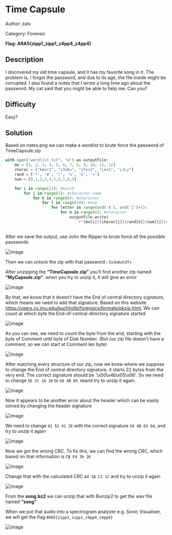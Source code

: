 # Time Capsule
Author: zalv

Category: Forensic

**Flag: ARA5{zipp1_zipp1_z4pp4_z4pp4}**

## Description
I discovered my old time capsule, and it has my favorite song in it. The problem is, I forgot the password, and due to its age, the file inside might be corrupted. I also found a notes that I wrote a long time ago about the password. My cat said that you might be able to help me. Can you?

## Difficulty
Easy?

## Solution
Based on notes.png we can make a wordlist to brute force the password of TimeCapsule.zip

```python
with open("wordlist.txt", "w") as outputFile:
    mo = [1, 2, 3, 4, 5, 6, 7, 8, 9, 10, 11, 12]
    charac = ["kAor1", "s3nKu", "sTev3", "Lev1", "L1Ly"]
    rand = ['*', '#', '!', '%', '&', '+']
    num = [0,1,2,3,4,5,6,7,8,9]

    for i in range(12): #month
        for j in range(5): #character name
            for k in range(6): #character
                for l in range(10): #num
                    for letter in range(ord('A'), ord('Z')+1):
                        for m in range(6): #character
                            outputFile.write(
                                f"{mo[i]}{charac[j]}{rand[k]}{num[l]}{chr(letter)}{rand[m]}\n")
                            
```
After we save the output, use John the Ripper to brute force all the possible passwords

![image](https://github.com/ZalfaNafila/ARA5Forens/assets/92864261/f5d17cc6-13ec-4b93-b838-164b6aaae352)

Then we can unlock the zip with that password : ```5s3nKu%3T+```

After unzipping the **“TimeCapsule.zip”** you’ll find another zip named **“MyCapsule.zip”**. when you try to unzip it, it will give an error

![image](https://github.com/ZalfaNafila/ARA5Forens/assets/92864261/6722ec04-2480-49c0-a5d2-e74da611e7b4)

By that, we know that it doesn’t have the End of central directory signature, which means we need to add that signature. 
Based on this website https://users.cs.jmu.edu/buchhofp/forensics/formats/pkzip.html, We can count at which byte the End-of-central-directory signature started

![image](https://github.com/ZalfaNafila/ARA5Forens/assets/92864261/c7bfc6a7-ecb0-4ae4-9646-02da9e4b9e60)

As you can see, we need to count the byte from the end, starting with the byte of Comment until byte of Disk Number. (But our zip file doesn't have a comment, so we can start at Comment len byte)

![image](https://github.com/ZalfaNafila/ARA5Forens/assets/92864261/44c70822-6ef1-493a-8d78-c3462df4aea0)

After matching every structure of our zip, now we know where we suppose to change the End of central directory signature, it starts 22 bytes from the very end. The correct signature should be '\x50\x4b\x05\x06'. So we need to change ```5E 2C 2A 26``` to ```50 4B 05 06```and try to unzip it again.

![image](https://github.com/ZalfaNafila/ARA5Forens/assets/92864261/60cdf72d-eabe-42c8-b12f-9dd64c2d06a8)

Now it appears to be another error about the header which can be easily solved by changing the header signature

![image](https://github.com/ZalfaNafila/ARA5Forens/assets/92864261/13c73ac6-cf15-483c-8238-ee47c73e2919)

We need to change ```41 52 41 2E``` with the correct signature ```50 4B 03 04```, and try to unzip it again

![image](https://github.com/ZalfaNafila/ARA5Forens/assets/92864261/34790301-f914-4f5e-95b5-ee40f0d1f812)

Now we got the wrong CRC. To fix this, we can find the wrong CRC, which based on that information is ```CB F4 39 26```

![image](https://github.com/ZalfaNafila/ARA5Forens/assets/92864261/d2950290-8dd7-4f8c-8957-ffe29ae3c1b9)

Change that with the calculated CRC ```A4 3A C2 1C``` and try to unzip it again

![image](https://github.com/ZalfaNafila/ARA5Forens/assets/92864261/389b7484-5ff7-4689-a38b-c878f2df2c74)

From the **song.bz2** we can unzip that with Bunzip2 to get the wav file named **“song”**  

When we put that audio into a spectrogram analyzer e.g. Sonic Visualiser, we will get the flag 
```ARA5{zipp1_zipp1_z4pp4_z4pp4}```

![image](https://github.com/ZalfaNafila/ARA5Forens/assets/92864261/01d310a7-f3ca-44f5-9a75-b65f5c4b5e01)
